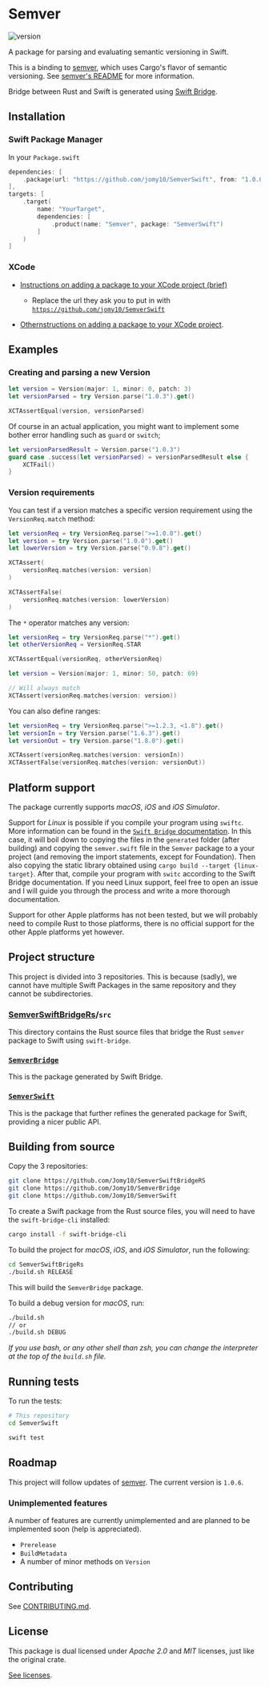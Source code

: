 # Semver

![version](https://img.shields.io/github/v/release/jomy10/SemverSwift?style=for-the-badge)

A package for parsing and evaluating semantic versioning in Swift.

This is a binding to [semver](https://docs.rs/semver/latest/semver/index.html), which uses Cargo's flavor of semantic versioning. See [semver's README](https://github.com/dtolnay/semver/blob/master/README.md#scope-of-this-crate) for more information.

Bridge between Rust and Swift is generated using [Swift Bridge](https://github.com/chinedufn/swift-bridge).

## Installation

### Swift Package Manager

In your `Package.swift`
```swift
dependencies: [
    .package(url: "https://github.com/jomy10/SemverSwift", from: "1.0.0")
],
targets: [
    .target(
        name: "YourTarget",
        dependencies: [
            .product(name: "Semver", package: "SemverSwift")
        ]
    )
]
```

### XCode

- [Instructions on adding a package to your XCode project (brief)](https://github.com/twostraws/SamplePackage)
  - Replace the url they ask you to put in with [`https://github.com/jomy10/SemverSwift`](https://github.com/jomy10/SemverSwift)

- [Othernstructions on adding a package to your XCode project](https://cocoacasts.com/xcode-fundamentals-how-to-add-a-swift-package-to-a-project). 

## Examples

### Creating and parsing a new Version
```swift
let version = Version(major: 1, minor: 0, patch: 3)
let versionParsed = try Version.parse("1.0.3").get()

XCTAssertEqual(version, versionParsed)
```

Of course in an actual application, you might want to implement some bother error handling such as `guard` or `switch`;

```swift
let versionParsedResult = Version.parse("1.0.3")
guard case .success(let versionParsed) = versionParsedResult else {
    XCTFail()
}
```

### Version requirements

You can test if a version matches a specific version requirement using the `VersionReq.match` method:

```swift
let versionReq = try VersionReq.parse(">=1.0.0").get()
let version = try Version.parse("1.0.0").get()
let lowerVersion = try Version.parse("0.9.8").get()

XCTAssert(
    versionReq.matches(version: version)
)

XCTAssertFalse(
    versionReq.matches(version: lowerVersion)
)
```

The `*` operator matches any version:

```swift
let versionReq = try VersionReq.parse("*").get()
let otherVersionReq = VersionReq.STAR

XCTAssertEqual(versionReq, otherVersionReq)

let version = Version(major: 1, minor: 50, patch: 69)

// Will always match
XCTAssert(versionReq.matches(version: version))
```

You can also define ranges:
```swift
let versionReq = try VersionReq.parse(">=1.2.3, <1.8").get()
let versionIn = try Version.parse("1.6.3").get()
let versionOut = try Version.parse("1.8.0").get()

XCTAssert(versionReq.matches(version: versionIn))
XCTAssertFalse(versionReq.matches(version: versionOut))
```

## Platform support

The package currently supports *macOS*, *iOS* and *iOS Simulator*. 

Support for *Linux* is possible if you compile your program using `swiftc`. 
More information can be found in the [`Swift Bridge` documentation](https://chinedufn.github.io/swift-bridge/building/swiftc-and-cargo/index.html).
In this case, it will boil down to copying the files in the `generated` folder (after building) and copying the `semver.swift` file
in the `Semver` package to a your project (and removing the import statements, except for Foundation). Then also copying
the static library obtained using `cargo build --target {linux-target}`. After that, compile your program with `switc` according
to the Swift Bridge documentation. If you need Linux support, feel free to open an issue and I will guide you through the process
and write a more thorough documentation.

Support for other Apple platforms has not been tested, but we will probably need to compile Rust to those platforms,
there is no official support for the other Apple platforms yet however.

## Project structure

This project is divided into 3 repositories. This is because (sadly), we cannot have multiple Swift Packages in the same repository and they cannot be subdirectories.

### [SemverSwiftBridgeRs](https://github.com/Jomy10/SemverSwiftBridgeRS)/`src`
This directory contains the Rust source files that bridge the Rust `semver` package to Swift using `swift-bridge`.

### [`SemverBridge`](https://github.com/Jomy10/SemverBridge)
This is the package generated by Swift Bridge.

### [`SemverSwift`](https://github.com/Jomy10/SemverSwift)
This is the package that further refines the generated package for Swift, providing a nicer public API.

## Building from source

Copy the 3 repositories:
```bash
git clone https://github.com/Jomy10/SemverSwiftBridgeRS
git clone https://github.com/Jomy10/SemverBridge
git clone https://github.com/Jomy10/SemverSwift
```

To create a Swift package from the Rust source files, you will need to have the `swift-bridge-cli` installed:

```bash
cargo install -f swift-bridge-cli
```

To build the project for *macOS*, *iOS*, and *iOS Simulator*, run the following:

```bash
cd SemverSwiftBrigeRs
./build.sh RELEASE
```

This will build the `SemverBridge` package.

To build a debug version for *macOS*, run:

```bash
./build.sh
// or
./build.sh DEBUG
```

*If you use bash, or any other shell than zsh, you can change the interpreter at the top of the `build.sh` file.*

## Running tests

To run the tests:
```bash
# This repository
cd SemverSwift

swift test
```

## Roadmap

This project will follow updates of [semver](https://docs.rs/semver/latest/semver/index.html). The current version is `1.0.6`.

### Unimplemented features

A number of features are currently unimplemented and are planned to be implemented soon (help is appreciated).

- `Prerelease`
- `BuildMetadata`
- A number of minor methods on `Version`

## Contributing

See [CONTRIBUTING.md](CONTRIBUTING.md).

## License
This package is dual licensed under *Apache 2.0* and *MIT* licenses, just like the original crate. 

[See licenses](LICENSE).
